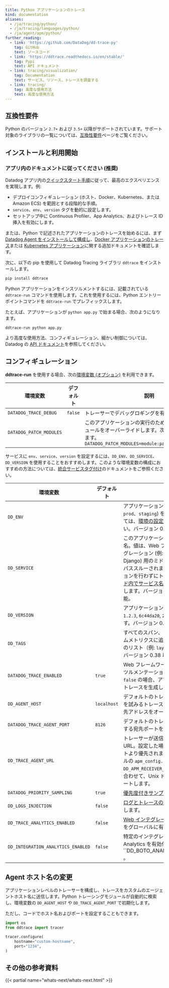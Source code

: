 ```yaml
---
title: Python アプリケーションのトレース
kind: documentation
aliases:
  - /ja/tracing/python/
  - /ja/tracing/languages/python/
  - /ja/agent/apm/python/
further_reading:
  - link: 'https://github.com/DataDog/dd-trace-py'
    tag: GitHub
    text: ソースコード
  - link: 'https://ddtrace.readthedocs.io/en/stable/'
    tag: Pypi
    text: API ドキュメント
  - link: tracing/visualization/
    tag: Documentation
    text: サービス、リソース、トレースを調査する
  - link: tracing/
    tag: 高度な使用方法
    text: 高度な使用方法
---
```

## 互換性要件

Python のバージョン `2.7+` および `3.5+` 以降がサポートされています。サポート対象のライブラリの一覧については、[互換性要件][1]ページをご覧ください。

## インストールと利用開始

### アプリ内のドキュメントに従ってください (推奨)

Datadog アプリ内の[クイックスタート手順][2]に従って、最高のエクスペリエンスを実現します。例:

- デプロイコンフィギュレーション (ホスト、Docker、Kubernetes、または Amazon ECS) を範囲とする段階的な手順。
- `service`、`env`、`version` タグを動的に設定します。
- セットアップ中に Continuous Profiler、App Analytics、およびトレース ID 挿入を有効にします。

または、Python で記述されたアプリケーションのトレースを始めるには、まず [Datadog Agent をインストールして構成し][3]、[Docker アプリケーションのトレース][4]または [Kubernetes アプリケーション][5]に関する追加ドキュメントを確認します。

次に、以下の pip を使用して Datadog Tracing ライブラリ `ddtrace` をインストールします。

```python
pip install ddtrace
```

Python アプリケーションをインスツルメントするには、記載されている `ddtrace-run` コマンドを使用します。これを使用するには、Python エントリーポイントコマンドを `ddtrace-run` でプレフィックスします。

たとえば、アプリケーションが `python app.py` で始まる場合、次のようになります。

```shell
ddtrace-run python app.py
```

より高度な使用方法、コンフィギュレーション、細かい制御については、Datadog の [API ドキュメント][6]を参照してください。

## コンフィギュレーション

**ddtrace-run** を使用する場合、次の[環境変数 (オプション)][7] を利用できます。

| 環境変数               | デフォルト     | 説明                                                                                                                                                                                                                                                                 |
| ---------------------------------- | ----------- | --------------------------------------------------------------------------------------------------------------------------------------------------------------------------------------------------------------------------------------------------------------------------- |
| `DATADOG_TRACE_DEBUG`              | `false`     | トレーサーでデバッグロギングを有効化します。                                                                                                                                                                                                                                         |
| `DATADOG_PATCH_MODULES`            |             | このアプリケーションの実行のためにパッチされたモジュールをオーバーライドします。次のような形式になります。`DATADOG_PATCH_MODULES=module:patch,module:patch...`                                                                                                                            |

サービスに `env`、`service`、`version` を設定するには、`DD_ENV`、`DD_SERVICE`、`DD_VERSION` を使用することをおすすめします。このような環境変数の構成におすすめの方法については、[統合サービスタグ付け][8]のドキュメントをご参照ください。

| 環境変数               | デフォルト     | 説明                                                                                                                                                                                                                                                                 |
| ---------------------------------- | ----------- | --------------------------------------------------------------------------------------------------------------------------------------------------------------------------------------------------------------------------------------------------------------------------- |
| `DD_ENV`                           |             | アプリケーションの環境 (例: `prod`、`pre-prod`、`staging`) を設定します。詳細については、[環境の設定方法][9]を参照してください。バージョン 0.38 以降で利用可能。                                                                                                             |
| `DD_SERVICE`                       |             | このアプリケーションで使用するサービス名。値は、Web フレームワークのインテグレーション (例: Pylons、Flask、Django) 用のミドルウェアを設定する際にパススルーされます。Web インテグレーションを行わずにトレースする場合は、[コード内でサービス名を設定する](#インテグレーション)ことをお勧めします。バージョン 0.38 以降で利用可能。 |
| `DD_VERSION`                       |             | アプリケーションのバージョン（例: `1.2.3`, `6c44da20`, `2020.02.13`）を設定します。バージョン 0.38 以降で利用可能。                                                                                                                                                                  |
| `DD_TAGS`                          |             | すべてのスパン、プロファイル、ランタイムメトリクスに追加されるデフォルトタグのリスト（例:  `layer:api,team:intake`）。バージョン 0.38 以降で利用可能。                                                                                                                            |
| `DATADOG_TRACE_ENABLED`            | `true`      | Web フレームワークとライブラリインスツルメンテーションを有効にします。`false` の場合、アプリケーションコードはトレースを生成しません。                                                                                                                                                           |
| `DD_AGENT_HOST`                    | `localhost` | デフォルトのトレーサーがトレースの送信を試みるトレースエージェントホストの宛先アドレスをオーバーライドします。                                                                                                                                                                          |
| `DATADOG_TRACE_AGENT_PORT`         | `8126`      | デフォルトのトレーサーがトレースを送信する宛先ポートをオーバーライドします。                                                                                                                                                                                                                 |
| `DD_TRACE_AGENT_URL`               |             | トレーサーが送信するトレース Agent の URL。設定した場合、ホスト名およびポートより優先されます。`datadog.yaml` ファイルの `apm_config.receiver_socket` または `DD_APM_RECEIVER_SOCKET` 環境変数と組み合わせて、Unix ドメインソケットをサポートします。  |
| `DATADOG_PRIORITY_SAMPLING`        | `true`      | [優先度付きサンプリング][10]を有効にします。                                                                                                                                                                                                                                              |
| `DD_LOGS_INJECTION`                | `false`     | [ログとトレースの挿入を接続する][11]を有効にします。                                                                                                                                                                                                                           |
| `DD_TRACE_ANALYTICS_ENABLED`       | `false`     | [Web インテグレーション][12]用 App Analytics をグローバルに有効にします。                                                                                                                                                                                                                   |
| `DD_INTEGRATION_ANALYTICS_ENABLED` | `false`     | 特定のインテグレーション用の App Analytics を有効化します。例:  ``DD_BOTO_ANALYTICS_ENABLED=true` 。                                                                                                                                                                                |

## Agent ホスト名の変更

アプリケーションレベルのトレーサーを構成し、トレースをカスタムのエージェントホスト名に送信します。Python トレーシングモジュールが自動的に検索し、環境変数の `DD_AGENT_HOST` や `DD_TRACE_AGENT_PORT` で初期化します。

ただし、コードでホスト名およびポートを設定することもできます。

```python
import os
from ddtrace import tracer

tracer.configure(
    hostname="custom-hostname",
    port="1234",
)
```

## その他の参考資料

{{< partial name="whats-next/whats-next.html" >}}

[1]: /ja/tracing/compatibility_requirements/python
[2]: https://app.datadoghq.com/apm/docs
[3]: /ja/tracing/send_traces/
[4]: /ja/tracing/setup/docker/
[5]: /ja/agent/kubernetes/apm/
[6]: https://ddtrace.readthedocs.io/en/stable/
[7]: https://ddtrace.readthedocs.io/en/stable/advanced_usage.html#ddtracerun
[8]: /ja/getting_started/tagging/unified_service_tagging
[9]: /ja/tracing/guide/setting_primary_tags_to_scope/
[10]: https://ddtrace.readthedocs.io/en/stable/advanced_usage.html#priority-sampling
[11]: /ja/tracing/connect_logs_and_traces/python/
[12]: /ja/tracing/app_analytics/?tab=python#automatic-configuration
